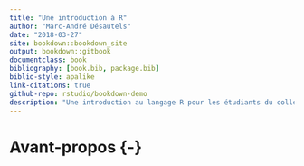 ```yaml
--- 
title: "Une introduction à R"
author: "Marc-André Désautels"
date: "2018-03-27"
site: bookdown::bookdown_site
output: bookdown::gitbook
documentclass: book
bibliography: [book.bib, package.bib]
biblio-style: apalike
link-citations: true
github-repo: rstudio/bookdown-demo
description: "Une introduction au langage R pour les étudiants du collégial."
---
```


# Avant-propos {-}

